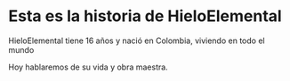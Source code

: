 # Esta es la historia de **HieloElemental**

 HieloElemental tiene 16 años y nació en Colombia,
 viviendo en todo el mundo

 Hoy hablaremos de su vida y obra maestra.